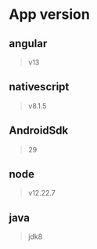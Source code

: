 # App version

## angular 
> v13
## nativescript 
> v8.1.5
## AndroidSdk 
> 29

## node 
> v12.22.7

## java
> jdk8
